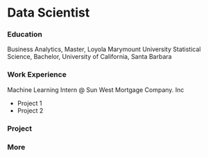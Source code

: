 # Data Scientist

### Education

Business Analytics, Master, Loyola Marymount University
Statistical Science, Bachelor, University of California, Santa Barbara

### Work Experience
Machine Learning Intern @ Sun West Mortgage Company. Inc
- Project 1
- Project 2

### Project

### More

